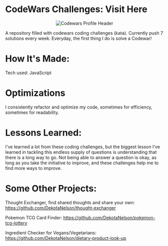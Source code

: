 # CodeWars Challenges: <a src="https://www.codewars.com/users/DekotaDeCoder">Visit Here</a>

<p align="center">
  <img src="https://drive.google.com/uc?id=1tRlVK1pYvyO__gkJvNdiFfXoN7WM68lT" alt="Codewars Profile Header" />
</p>

A repository filled with codewars coding challenges (kata). Currently push 7 solutions every week. Everyday, the first thing I do is solve a Codewar!

# How It's Made:

Tech used: JavaScript

# Optimizations

I consistently refactor and optimize my code, sometimes for efficiency, sometimes for readability.

# Lessons Learned:

I've learned a lot from these coding challenges, but the biggest lesson I've learned in tackling this endless supply of questions is understanding that there is a long way to go. Not being able to answer a question is okay, as long as you take the initiative to improve, and these challenges help me to find more ways to improve.

# Some Other Projects:
Thought Exchanger, find shared thoughts and share your own: https://github.com/DekotaNelson/thought-exchanger

Pokemon TCG Card Finder: https://github.com/DekotaNelson/pokemon-tcg-lottery

Ingredient Checker for Vegans/Vegetarians: https://github.com/DekotaNelson/dietary-product-look-up
